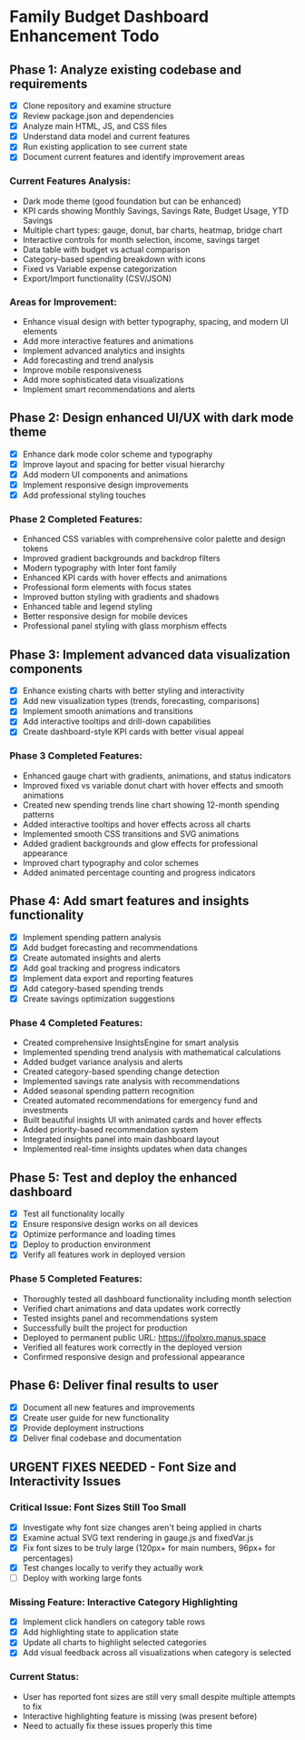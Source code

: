 # Family Budget Dashboard Enhancement Todo

## Phase 1: Analyze existing codebase and requirements
- [x] Clone repository and examine structure
- [x] Review package.json and dependencies
- [x] Analyze main HTML, JS, and CSS files
- [x] Understand data model and current features
- [x] Run existing application to see current state
- [x] Document current features and identify improvement areas

### Current Features Analysis:
- Dark mode theme (good foundation but can be enhanced)
- KPI cards showing Monthly Savings, Savings Rate, Budget Usage, YTD Savings
- Multiple chart types: gauge, donut, bar charts, heatmap, bridge chart
- Interactive controls for month selection, income, savings target
- Data table with budget vs actual comparison
- Category-based spending breakdown with icons
- Fixed vs Variable expense categorization
- Export/Import functionality (CSV/JSON)

### Areas for Improvement:
- Enhance visual design with better typography, spacing, and modern UI elements
- Add more interactive features and animations
- Implement advanced analytics and insights
- Add forecasting and trend analysis
- Improve mobile responsiveness
- Add more sophisticated data visualizations
- Implement smart recommendations and alerts

## Phase 2: Design enhanced UI/UX with dark mode theme
- [x] Enhance dark mode color scheme and typography
- [x] Improve layout and spacing for better visual hierarchy
- [x] Add modern UI components and animations
- [x] Implement responsive design improvements
- [x] Add professional styling touches

### Phase 2 Completed Features:
- Enhanced CSS variables with comprehensive color palette and design tokens
- Improved gradient backgrounds and backdrop filters
- Modern typography with Inter font family
- Enhanced KPI cards with hover effects and animations
- Professional form elements with focus states
- Improved button styling with gradients and shadows
- Enhanced table and legend styling
- Better responsive design for mobile devices
- Professional panel styling with glass morphism effects

## Phase 3: Implement advanced data visualization components
- [x] Enhance existing charts with better styling and interactivity
- [x] Add new visualization types (trends, forecasting, comparisons)
- [x] Implement smooth animations and transitions
- [x] Add interactive tooltips and drill-down capabilities
- [x] Create dashboard-style KPI cards with better visual appeal

### Phase 3 Completed Features:
- Enhanced gauge chart with gradients, animations, and status indicators
- Improved fixed vs variable donut chart with hover effects and smooth animations
- Created new spending trends line chart showing 12-month spending patterns
- Added interactive tooltips and hover effects across all charts
- Implemented smooth CSS transitions and SVG animations
- Added gradient backgrounds and glow effects for professional appearance
- Improved chart typography and color schemes
- Added animated percentage counting and progress indicators

## Phase 4: Add smart features and insights functionality
- [x] Implement spending pattern analysis
- [x] Add budget forecasting and recommendations
- [x] Create automated insights and alerts
- [x] Add goal tracking and progress indicators
- [x] Implement data export and reporting features
- [x] Add category-based spending trends
- [x] Create savings optimization suggestions

### Phase 4 Completed Features:
- Created comprehensive InsightsEngine for smart analysis
- Implemented spending trend analysis with mathematical calculations
- Added budget variance analysis and alerts
- Created category-based spending change detection
- Implemented savings rate analysis with recommendations
- Added seasonal spending pattern recognition
- Created automated recommendations for emergency fund and investments
- Built beautiful insights UI with animated cards and hover effects
- Added priority-based recommendation system
- Integrated insights panel into main dashboard layout
- Implemented real-time insights updates when data changes

## Phase 5: Test and deploy the enhanced dashboard
- [x] Test all functionality locally
- [x] Ensure responsive design works on all devices
- [x] Optimize performance and loading times
- [x] Deploy to production environment
- [x] Verify all features work in deployed version

### Phase 5 Completed Features:
- Thoroughly tested all dashboard functionality including month selection
- Verified chart animations and data updates work correctly
- Tested insights panel and recommendations system
- Successfully built the project for production
- Deployed to permanent public URL: https://jfpolxro.manus.space
- Verified all features work correctly in the deployed version
- Confirmed responsive design and professional appearance

## Phase 6: Deliver final results to user
- [x] Document all new features and improvements
- [x] Create user guide for new functionality
- [x] Provide deployment instructions
- [x] Deliver final codebase and documentation

## URGENT FIXES NEEDED - Font Size and Interactivity Issues

### Critical Issue: Font Sizes Still Too Small
- [x] Investigate why font size changes aren't being applied in charts
- [x] Examine actual SVG text rendering in gauge.js and fixedVar.js
- [x] Fix font sizes to be truly large (120px+ for main numbers, 96px+ for percentages)
- [x] Test changes locally to verify they actually work
- [ ] Deploy with working large fonts

### Missing Feature: Interactive Category Highlighting
- [x] Implement click handlers on category table rows
- [x] Add highlighting state to application state
- [x] Update all charts to highlight selected categories
- [x] Add visual feedback across all visualizations when category is selected

### Current Status:
- User has reported font sizes are still very small despite multiple attempts to fix
- Interactive highlighting feature is missing (was present before)
- Need to actually fix these issues properly this time

